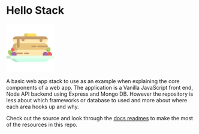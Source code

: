 # Hello Stack

![Pancakes](frontend/images/pancakes-256.png)

A basic web app stack to use as an example when explaining the core components of a web app. The application is a Vanilla JavaScript front end, Node API backend using Express and Mongo DB. However the repository is less about which frameworks or database to used and more about where each area hooks up and why.

Check out the source and look through the [docs readmes](docs/README.md) to make the most of the resources in this repo.